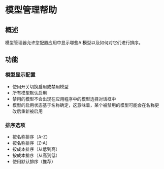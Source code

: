 # 模型管理帮助

## 概述
模型管理器允许您配置应用中显示哪些AI模型以及如何对它们进行排序。

## 功能

### 模型显示配置
- 使用开关切换启用或禁用模型
- 所有模型默认启用
- 禁用的模型不会出现在应用程序中的模型选择对话框中
- 模型的启用状态基于名称确定，这意味着，某个被禁用的模型可能会在名称更改后重新被启用

### 排序选项
- 按名称排序（A-Z）
- 按名称排序（Z-A）
- 按成本排序（从低到高）
- 按成本排序（从高到低）
- 使用默认排序（推荐）
